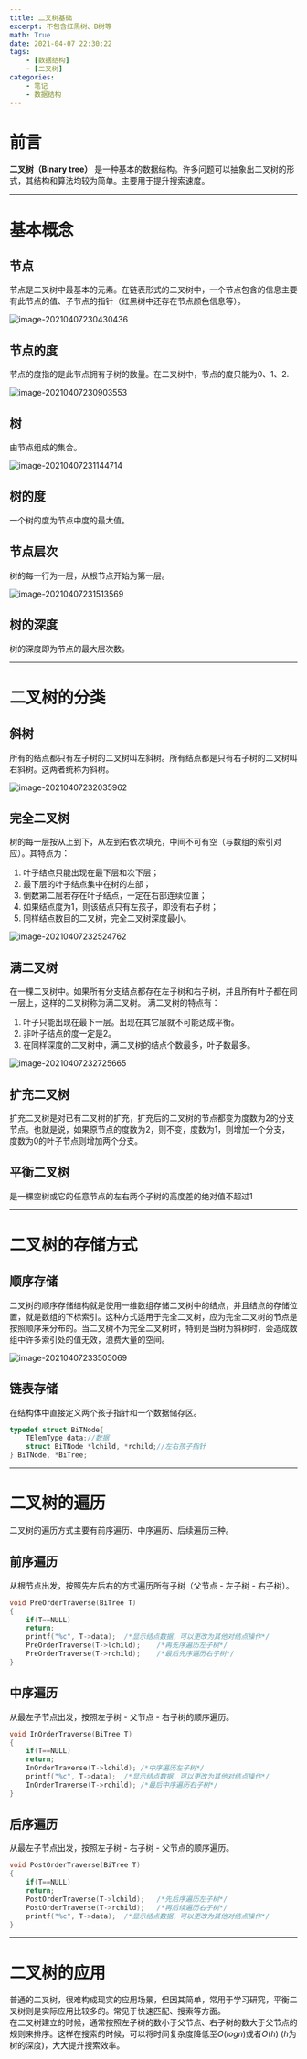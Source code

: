 ```yaml
---
title: 二叉树基础
excerpt: 不包含红黑树、B树等
math: True
date: 2021-04-07 22:30:22
tags:
	- [数据结构]
	- [二叉树]
categories:
	- 笔记
	- 数据结构
---
```


# 前言

**二叉树（Binary tree）** 是一种基本的数据结构。许多问题可以抽象出二叉树的形式，其结构和算法均较为简单。主要用于提升搜索速度。

***

# 基本概念

## 节点

节点是二叉树中最基本的元素。在链表形式的二叉树中，一个节点包含的信息主要有此节点的值、子节点的指针（红黑树中还存在节点颜色信息等）。

![image-20210407230430436](https://gitlab.com/XiubenWu/xiubenwu-images/-/raw/master/img/20210407node1.png)



## 节点的度

节点的度指的是此节点拥有子树的数量。在二叉树中，节点的度只能为0、1、2. 

![image-20210407230903553](https://gitlab.com/XiubenWu/xiubenwu-images/-/raw/master/img/20210407node2.png)



## 树

由节点组成的集合。

![image-20210407231144714](https://gitlab.com/XiubenWu/xiubenwu-images/-/raw/master/img/20210407tree1.png)



## 树的度

一个树的度为节点中度的最大值。



## 节点层次

树的每一行为一层，从根节点开始为第一层。

![image-20210407231513569](https://gitlab.com/XiubenWu/xiubenwu-images/-/raw/master/img/20210407tree2.png)

## 树的深度

树的深度即为节点的最大层次数。

***



# 二叉树的分类

## 斜树

所有的结点都只有左子树的二叉树叫左斜树。所有结点都是只有右子树的二叉树叫右斜树。这两者统称为斜树。

![image-20210407232035962](https://gitlab.com/XiubenWu/xiubenwu-images/-/raw/master/img/20210407tree3.png)



## 完全二叉树

树的每一层按从上到下，从左到右依次填充，中间不可有空（与数组的索引对应）。其特点为：

1. 叶子结点只能出现在最下层和次下层；
2. 最下层的叶子结点集中在树的左部；
3. 倒数第二层若存在叶子结点，一定在右部连续位置；
4. 如果结点度为1，则该结点只有左孩子，即没有右子树；
5. 同样结点数目的二叉树，完全二叉树深度最小。

![image-20210407232524762](https://gitlab.com/XiubenWu/xiubenwu-images/-/raw/master/img/20210407tree4.png)



## 满二叉树

在一棵二叉树中。如果所有分支结点都存在左子树和右子树，并且所有叶子都在同一层上，这样的二叉树称为满二叉树。
 满二叉树的特点有：

1. 叶子只能出现在最下一层。出现在其它层就不可能达成平衡。
2. 非叶子结点的度一定是2。
3. 在同样深度的二叉树中，满二叉树的结点个数最多，叶子数最多。

![image-20210407232725665](https://gitlab.com/XiubenWu/xiubenwu-images/-/raw/master/img/20210407tree5.png)



## 扩充二叉树

扩充二叉树是对已有二叉树的扩充，扩充后的二叉树的节点都变为度数为2的分支节点。也就是说，如果原节点的度数为2，则不变，度数为1，则增加一个分支，度数为0的叶子节点则增加两个分支。



## 平衡二叉树

是一棵空树或它的任意节点的左右两个子树的高度差的绝对值不超过1

***



# 二叉树的存储方式



## 顺序存储

二叉树的顺序存储结构就是使用一维数组存储二叉树中的结点，并且结点的存储位置，就是数组的下标索引。这种方式适用于完全二叉树，应为完全二叉树的节点是按照顺序来分布的。当二叉树不为完全二叉树时，特别是当树为斜树时，会造成数组中许多索引处的值无效，浪费大量的空间。

![image-20210407233505069](https://gitlab.com/XiubenWu/xiubenwu-images/-/raw/master/img/20210407tree6.png)



## 链表存储

在结构体中直接定义两个孩子指针和一个数据储存区。

```c
typedef struct BiTNode{
    TElemType data;//数据
    struct BiTNode *lchild, *rchild;//左右孩子指针
} BiTNode, *BiTree;
```

***



# 二叉树的遍历

二叉树的遍历方式主要有前序遍历、中序遍历、后续遍历三种。

## 前序遍历

从根节点出发，按照先左后右的方式遍历所有子树（父节点 - 左子树 - 右子树）。

```c
void PreOrderTraverse(BiTree T)
{
    if(T==NULL)
    return;
    printf("%c", T->data);  /*显示结点数据，可以更改为其他对结点操作*/
    PreOrderTraverse(T->lchild);    /*再先序遍历左子树*/
    PreOrderTraverse(T->rchild);    /*最后先序遍历右子树*/
}
```

## 中序遍历

从最左子节点出发，按照左子树 - 父节点 - 右子树的顺序遍历。

```c
void InOrderTraverse(BiTree T)
{
    if(T==NULL)
    return;
    InOrderTraverse(T->lchild); /*中序遍历左子树*/
    printf("%c", T->data);  /*显示结点数据，可以更改为其他对结点操作*/
    InOrderTraverse(T->rchild); /*最后中序遍历右子树*/
}
```

## 后序遍历

从最左子节点出发，按照左子树 - 右子树 - 父节点的顺序遍历。

```c
void PostOrderTraverse(BiTree T)
{
    if(T==NULL)
    return;
    PostOrderTraverse(T->lchild);   /*先后序遍历左子树*/
    PostOrderTraverse(T->rchild);   /*再后续遍历右子树*/
    printf("%c", T->data);  /*显示结点数据，可以更改为其他对结点操作*/
}
```

***


# 二叉树的应用

普通的二叉树，很难构成现实的应用场景，但因其简单，常用于学习研究，平衡二叉树则是实际应用比较多的。常见于快速匹配、搜索等方面。   
在二叉树建立的时候，通常按照左子树的数小于父节点、右子树的数大于父节点的规则来排序。这样在搜索的时候，可以将时间复杂度降低至$O(logn)$或者$O(h)$ ($h$为树的深度)，大大提升搜索效率。

